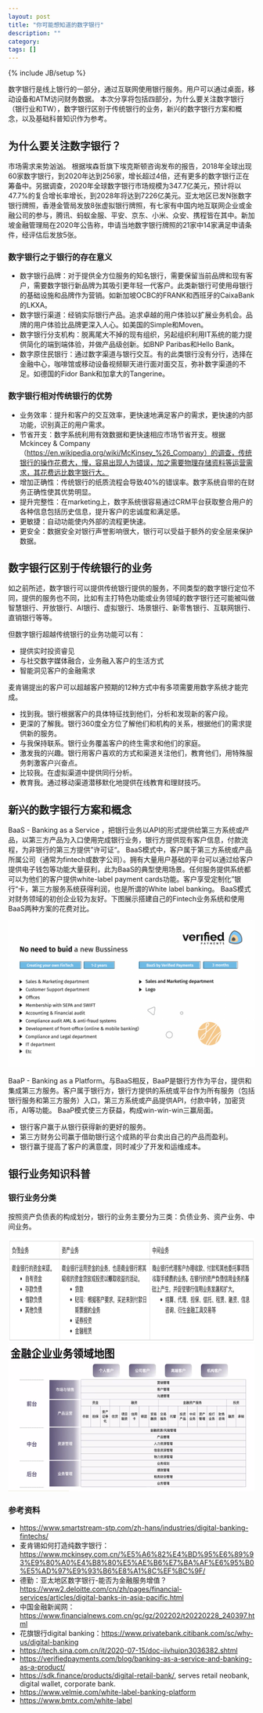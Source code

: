 ```yaml
---
layout: post
title: "你可能想知道的数字银行"
description: ""
category: 
tags: []
---
```

{% include JB/setup %}

数字银行是线上银行的一部分，通过互联网使用银行服务。用户可以通过桌面，移动设备和ATM访问财务数据。
本次分享将包括四部分，为什么要关注数字银行（银行业和TW），数字银行区别于传统银行的业务，新兴的数字银行方案和概念，以及基础科普知识作为参考。

## 为什么要关注数字银行？

市场需求来势汹汹。
根据埃森哲旗下埃克斯顿咨询发布的报告，2018年全球出现60家数字银行，到2020年达到256家，增长超过4倍，还有更多的数字银行正在筹备中。另据调查，2020年全球数字银行市场规模为347.7亿美元，预计将以47.7%的复合增长率增长，到2028年将达到7226亿美元。亚太地区已发N张数字银行牌照，香港金管局发放8张虚拟银行牌照，有七家有中国内地互联网企业或金融公司的参与，腾讯、蚂蚁金服、平安、京东、小米、众安、携程皆在其中。新加坡金融管理局在2020年公告称，申请当地数字银行牌照的21家中14家满足申请条件，经评估后发放5张。

### 数字银行之于银行的存在意义

- 数字银行品牌：对于提供全方位服务的知名银行，需要保留当前品牌和现有客户，需要数字银行新品牌为其吸引更年轻一代客户。此类新银行可使用母银行的基础设施和品牌作为营销。如新加坡OCBC的FRANK和西班牙的CaixaBank的LKXA。
- 数字银行渠道：经销实际银行产品。追求卓越的用户体验以扩展业务机会。品牌的用户体验比品牌更深入人心。如美国的Simple和Moven。
- 数字银行分支机构：脱离尾大不掉的现有组织，另起组织利用IT系统的能力提供简化的端到端体验，并做产品级创新。如BNP Paribas和Hello Bank。
- 数字原住民银行：通过数字渠道与银行交互。有的此类银行没有分行，选择在金融中心，咖啡馆或移动设备视频聊天进行面对面交互，弥补数字渠道的不足。如德国的Fidor Bank和加拿大的Tangerine。


### 数字银行相对传统银行的优势

- 业务效率：提升和客户的交互效率，更快速地满足客户的需求，更快速的内部功能，识别真正的用户需求。
- 节省开支：数字系统利用有效数据和更快速相应市场节省开支。根据Mckincey & Company（https://en.wikipedia.org/wiki/McKinsey_%26_Company）的调查，传统银行的操作花费大，慢，容易出现人为错误，加之需要物理存储资料等运营需求，其花费远比数字银行大。
- 增加正确性：传统银行的纸质流程会导致40%的错误率。数字系统自带的在财务正确性使其优势明显。
- 提升完整性：在marketing上，数字系统很容易通过CRM平台获取整合用户的各种信息包括历史信息，提升客户的忠诚度和满足感。
- 更敏捷：自动功能使内外部的流程更快速。
- 更安全：数据安全对银行声誉影响很大，银行可以受益于额外的安全层来保护数据。

## 数字银行区别于传统银行的业务
如之前所述，数字银行可以提供传统银行提供的服务，不同类型的数字银行定位不同，提供的服务也不同，比如有主打特色功能或业务领域的数字银行还可能被叫做智慧银行、开放银行、AI银行、虚拟银行、场景银行、新零售银行、互联网银行、直销银行等等。

但数字银行超越传统银行的业务功能可以有：
- 提供实时投资睿见
- 与社交数字媒体融合，业务融入客户的生活方式
- 智能洞见客户的金融需求

麦肯锡提出的客户可以超越客户预期的12种方式中有多项需要用数字系统才能完成。
- 找到我。银行根据客户的具体特征找到他们，分析和发现新的客户段。
- 更深的了解我。银行360度全方位了解他们和机构的关系，根据他们的需求提供新的服务。
- 与我保持联系。银行业务覆盖客户的终生需求和他们的家庭。
- 激发我的兴趣。银行用客户喜欢的方式和渠道关注他们，教育他们，用特殊服务刺激客户兴奋点。
- 比较我。在虚拟渠道中提供同行分析。
- 教育我。通过移动渠道潜移默化地提供在线教育和理财技巧。

## 新兴的数字银行方案和概念

BaaS - Banking as a Service ，把银行业务以API的形式提供给第三方系统或产品，以第三方产品为入口使用完成银行业务，银行方提供现有客户信息，付款流程，为非银行的第三方提供”许可证“。
BaaS模式中，客户属于第三方系统或产品所属公司（通常为fintech或数字公司）。拥有大量用户基础的平台可以通过给客户提供电子钱包等功能大量获利，此为BaaS的典型使用场景。任何服务提供系统都可以为他们的客户提供white-label payment cards功能。客户享受定制化”银行“卡，第三方服务系统获得利润，也是所谓的White label banking。
BaaS模式对财务领域的初创企业较为友好。下图展示搭建自己的Fintech业务系统和使用BaaS两种方案的花费对比。

<div style="text-align:center"><img src ="/assets/images/Banking-as-a-service-vs-own-product.png" style="height:300px;" /></div>

BaaP - Banking as a Platform。与BaaS相反，BaaP是银行方作为平台，提供和集成第三方服务。客户属于银行方，银行方提供的系统或平台作为所有服务（包括银行服务和第三方服务）入口，第三方系统或产品提供API，付款中转，加密货币，AI等功能。
BaaP模式使三方获益，构成win-win-win三赢局面。
- 银行客户赢于从银行获得新的更好的服务。
- 第三方财务公司赢于借助银行这个成熟的平台卖出自己的产品而盈利。
- 银行赢于提高了客户的满意度，同时减少了开发和运维成本。

## 银行业务知识科普
### 银行业务分类
按照资产负债表的构成划分，银行的业务主要分为三类：负债业务、资产业务、中间业务。
<div style="text-align:center"><img src ="/assets/images/银行业务分类.png" style="height:213px;" /></div>

<div style="text-align:center"><img src ="/assets/images/金融企业业务领域地图.png" style="height:300px;" /></div>

### 参考资料
- https://www.smartstream-stp.com/zh-hans/industries/digital-banking-fintechs/
- 麦肯锡如何打造纯数字银行：https://www.mckinsey.com.cn/%E5%A6%82%E4%BD%95%E6%89%93%E9%80%A0%E4%B8%80%E5%AE%B6%E7%BA%AF%E6%95%B0%E5%AD%97%E9%93%B6%E8%A1%8C%EF%BC%9F/
- 德勤：亚太地区数字银行-能否为金融服务增值？https://www2.deloitte.com/cn/zh/pages/financial-services/articles/digital-banks-in-asia-pacific.html
- 中国金融新闻网： https://www.financialnews.com.cn/gc/gz/202202/t20220228_240397.html
- 花旗银行digital banking：https://www.privatebank.citibank.com/sc/why-us/digital-banking
- https://tech.sina.com.cn/it/2020-07-15/doc-iivhuipn3036382.shtml
- https://verifiedpayments.com/blog/banking-as-a-service-and-banking-as-a-product/
- https://sdk.finance/products/digital-retail-bank/, serves retail neobank, digital wallet, corporate bank.
- https://www.velmie.com/white-label-banking-platform
- https://www.bmtx.com/white-label

